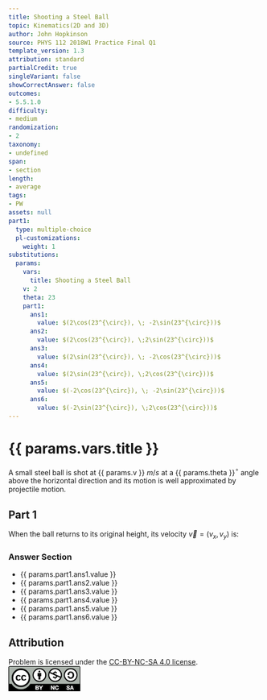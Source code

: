 ```yaml
---
title: Shooting a Steel Ball
topic: Kinematics(2D and 3D)
author: John Hopkinson
source: PHYS 112 2018W1 Practice Final Q1
template_version: 1.3
attribution: standard
partialCredit: true
singleVariant: false
showCorrectAnswer: false
outcomes:
- 5.5.1.0
difficulty:
- medium
randomization:
- 2
taxonomy:
- undefined
span:
- section
length:
- average
tags:
- PW
assets: null
part1:
  type: multiple-choice
  pl-customizations:
    weight: 1
substitutions:
  params:
    vars:
      title: Shooting a Steel Ball
    v: 2
    theta: 23
    part1:
      ans1:
        value: $(2\cos(23^{\circ}), \; -2\sin(23^{\circ}))$
      ans2:
        value: $(2\cos(23^{\circ}), \;2\sin(23^{\circ}))$
      ans3:
        value: $(2\sin(23^{\circ}), \; -2\cos(23^{\circ}))$
      ans4:
        value: $(2\sin(23^{\circ}), \;2\cos(23^{\circ}))$
      ans5:
        value: $(-2\cos(23^{\circ}), \; -2\sin(23^{\circ}))$
      ans6:
        value: $(-2\sin(23^{\circ}), \;2\cos(23^{\circ}))$
---
```

# {{ params.vars.title }}
A small steel ball is shot at {{ params.v }} $m/s$ at a {{ params.theta }}$^{\circ}$ angle above the horizontal direction and its motion is well approximated by projectile motion.

## Part 1

When the ball returns to its original height, its velocity $\overrightarrow{v} = (v_x, v_y)$ is:

### Answer Section

- {{ params.part1.ans1.value }}
- {{ params.part1.ans2.value }}
- {{ params.part1.ans3.value }}
- {{ params.part1.ans4.value }}
- {{ params.part1.ans5.value }}
- {{ params.part1.ans6.value }}

## Attribution

Problem is licensed under the [CC-BY-NC-SA 4.0 license](https://creativecommons.org/licenses/by-nc-sa/4.0/).<br> ![The Creative Commons 4.0 license requiring attribution-BY, non-commercial-NC, and share-alike-SA license.](https://raw.githubusercontent.com/firasm/bits/master/by-nc-sa.png)